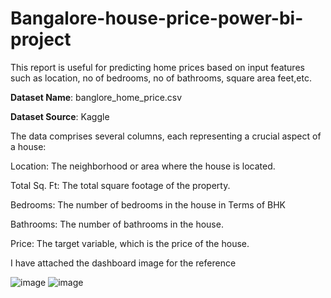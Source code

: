 # Bangalore-house-price-power-bi-project

This report is useful for predicting home prices based on input features such as location, no of bedrooms, no of bathrooms, square area feet,etc.

**Dataset Name**: banglore_home_price.csv

**Dataset Source**: Kaggle

The data comprises several columns, each representing a crucial aspect of a house:

Location: The neighborhood or area where the house is located.

Total Sq. Ft: The total square footage of the property.

Bedrooms: The number of bedrooms in the house in Terms of BHK

Bathrooms: The number of bathrooms in the house.

Price: The target variable, which is the price of the house.

I have attached the dashboard image for the reference

![image](https://github.com/Athira2103/Bangalore-house-price-power-bi-project/assets/31879762/7f266e2a-2899-406f-83a5-a35b05d07c9f)
![image](https://github.com/Athira2103/Bangalore-house-price-power-bi-project/assets/31879762/22735fc5-f99c-43c2-acd7-cf921cce10ef)

